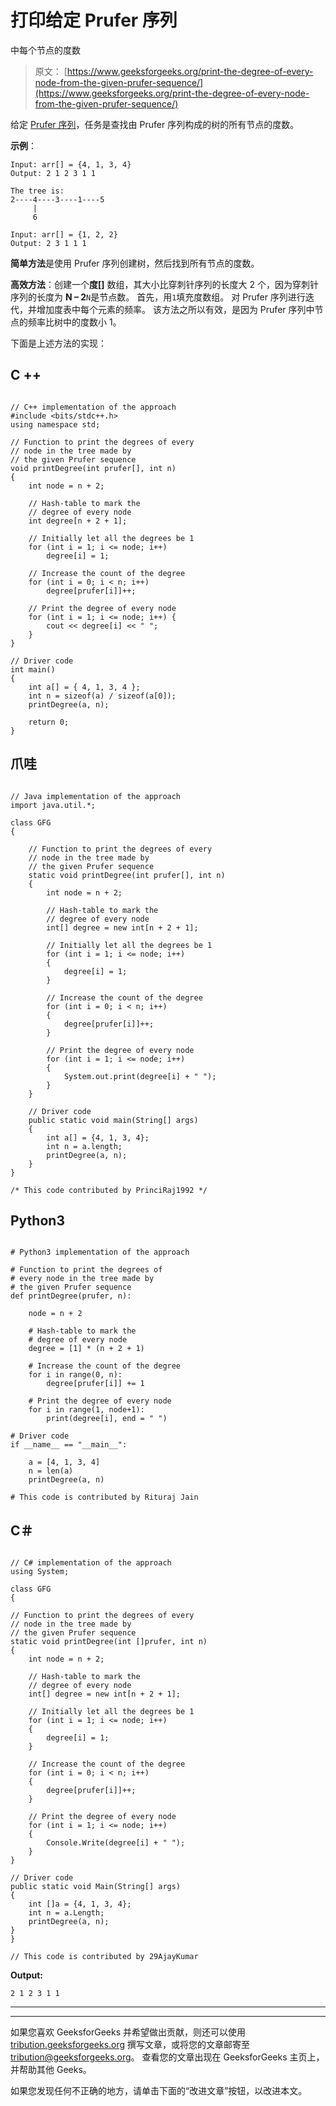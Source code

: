 # 打印给定 Prufer 序列

中每个节点的度数

> 原文： [https://www.geeksforgeeks.org/print-the-degree-of-every-node-from-the-given-prufer-sequence/](https://www.geeksforgeeks.org/print-the-degree-of-every-node-from-the-given-prufer-sequence/)

给定 [Prufer 序列](https://www.geeksforgeeks.org/prufer-code-tree-creation/)，任务是查找由 Prufer 序列构成的树的所有节点的度数。

**示例**：

```
Input: arr[] = {4, 1, 3, 4} 
Output: 2 1 2 3 1 1

The tree is:
2----4----3----1----5
     |
     6 

Input: arr[] = {1, 2, 2} 
Output: 2 3 1 1 1

```

**简单方法**是使用 Prufer 序列创建树，然后找到所有节点的度数。

**高效方法**：创建一个**度[]** 数组，其大小比穿刺针序列的长度大 2 个，因为穿刺针序列的长度为 **N – 2**`N`是节点数。 首先，用`1`填充度数组。 对 Prufer 序列进行迭代，并增加度表中每个元素的频率。 该方法之所以有效，是因为 Prufer 序列中节点的频率比树中的度数小 1。

下面是上述方法的实现：

## C ++

```

// C++ implementation of the approach 
#include <bits/stdc++.h> 
using namespace std; 

// Function to print the degrees of every 
// node in the tree made by 
// the given Prufer sequence 
void printDegree(int prufer[], int n) 
{ 
    int node = n + 2; 

    // Hash-table to mark the 
    // degree of every node 
    int degree[n + 2 + 1]; 

    // Initially let all the degrees be 1 
    for (int i = 1; i <= node; i++) 
        degree[i] = 1; 

    // Increase the count of the degree 
    for (int i = 0; i < n; i++) 
        degree[prufer[i]]++; 

    // Print the degree of every node 
    for (int i = 1; i <= node; i++) { 
        cout << degree[i] << " "; 
    } 
} 

// Driver code 
int main() 
{ 
    int a[] = { 4, 1, 3, 4 }; 
    int n = sizeof(a) / sizeof(a[0]); 
    printDegree(a, n); 

    return 0; 
} 

```

## 爪哇

```

// Java implementation of the approach 
import java.util.*; 

class GFG  
{ 

    // Function to print the degrees of every 
    // node in the tree made by 
    // the given Prufer sequence 
    static void printDegree(int prufer[], int n)  
    { 
        int node = n + 2; 

        // Hash-table to mark the 
        // degree of every node 
        int[] degree = new int[n + 2 + 1]; 

        // Initially let all the degrees be 1 
        for (int i = 1; i <= node; i++) 
        { 
            degree[i] = 1; 
        } 

        // Increase the count of the degree 
        for (int i = 0; i < n; i++)  
        { 
            degree[prufer[i]]++; 
        } 

        // Print the degree of every node 
        for (int i = 1; i <= node; i++)  
        { 
            System.out.print(degree[i] + " "); 
        } 
    } 

    // Driver code 
    public static void main(String[] args)  
    { 
        int a[] = {4, 1, 3, 4}; 
        int n = a.length; 
        printDegree(a, n); 
    } 
} 

/* This code contributed by PrinciRaj1992 */

```

## Python3

```

# Python3 implementation of the approach  

# Function to print the degrees of  
# every node in the tree made by  
# the given Prufer sequence  
def printDegree(prufer, n):  

    node = n + 2 

    # Hash-table to mark the  
    # degree of every node  
    degree = [1] * (n + 2 + 1)  

    # Increase the count of the degree  
    for i in range(0, n):  
        degree[prufer[i]] += 1 

    # Print the degree of every node  
    for i in range(1, node+1):   
        print(degree[i], end = " ")  

# Driver code  
if __name__ == "__main__": 

    a = [4, 1, 3, 4]  
    n = len(a)  
    printDegree(a, n)  

# This code is contributed by Rituraj Jain 

```

## C＃

```

// C# implementation of the approach 
using System; 

class GFG  
{ 

// Function to print the degrees of every 
// node in the tree made by 
// the given Prufer sequence 
static void printDegree(int []prufer, int n)  
{ 
    int node = n + 2; 

    // Hash-table to mark the 
    // degree of every node 
    int[] degree = new int[n + 2 + 1]; 

    // Initially let all the degrees be 1 
    for (int i = 1; i <= node; i++) 
    { 
        degree[i] = 1; 
    } 

    // Increase the count of the degree 
    for (int i = 0; i < n; i++)  
    { 
        degree[prufer[i]]++; 
    } 

    // Print the degree of every node 
    for (int i = 1; i <= node; i++)  
    { 
        Console.Write(degree[i] + " "); 
    } 
} 

// Driver code 
public static void Main(String[] args)  
{ 
    int []a = {4, 1, 3, 4}; 
    int n = a.Length; 
    printDegree(a, n); 
} 
} 

// This code is contributed by 29AjayKumar 

```

**Output:**

```
2 1 2 3 1 1

```



* * *

* * *

如果您喜欢 GeeksforGeeks 并希望做出贡献，则还可以使用 [tribution.geeksforgeeks.org](https://contribute.geeksforgeeks.org/) 撰写文章，或将您的文章邮寄至 tribution@geeksforgeeks.org。 查看您的文章出现在 GeeksforGeeks 主页上，并帮助其他 Geeks。

如果您发现任何不正确的地方，请单击下面的“改进文章”按钮，以改进本文。